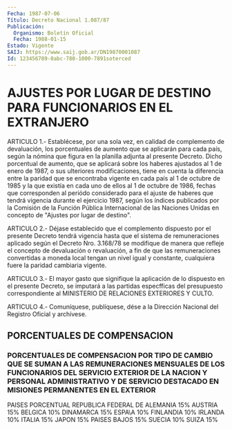 ```yaml
---
Fecha: 1987-07-06
Título: Decreto Nacional 1.087/87
Publicación:
  Organismo: Boletín Oficial
  Fecha: 1988-01-15
Estado: Vigente
SAIJ: https://www.saij.gob.ar/DN19870001087
Id: 123456789-0abc-780-1000-7891soterced
---
```

# AJUSTES POR LUGAR DE DESTINO PARA FUNCIONARIOS EN EL EXTRANJERO

<a id="1"></a>
ARTICULO   1.-  Establécese,  por  una  sola  vez,  en  calidad  de complemento  de  devaluación,  los  porcentuales  de aumento que se aplicarán  para  cada  país,  según  la  nómina  que figura  en  la planilla adjunta al presente Decreto. Dicho porcentual  de aumento, que se aplicará sobre los haberes ajustados al 1 de enero  de 1987, o  sus  ulteriores  modificaciones,  tiene  en cuenta la diferencia entre la paridad que se encontraba vigente en  cada  país  al  1 de octubre  de  1985  y  la  que  existía en cada uno de ellos al 1 de octubre  de 1986, fechas que corresponden  al  periódo  considerado para el ajuste  de haberes que tendrá vigencia durante el ejercicio 1987, según los índices  publicados  por  la Comisión de la Función Pública  Internacional  de  las  Naciones  Unidas  en  concepto  de "Ajustes por lugar de destino".

<a id="2"></a>
ARTICULO  2.-  Déjase  establecido que el complemento dispuesto por el  presente  Decreto tendrá  vigencia  hasta  que  el  sistema  de remuneraciones    aplicado   según  el  Decreto  Nro.  3.168/78  se modifique  de  manera que refleje  el  concepto  de  devaluación  o revaluación, a fin  de  que las remuneraciones convertidas a moneda local  tengan  un nivel igual  y  constante,  cualquiera  fuere  la paridad cambiaria vigente.

<a id="3"></a>
ARTICULO  3.-  El  mayor  gasto  que signifique la aplicación de lo dispuesto  en  el presente Decreto,  se  imputará  a  las  partidas especfficas  del   presupuesto  correspondiente  al  MINISTERIO  DE RELACIONES EXTERIORES Y CULTO.

<a id="4"></a>
ARTICULO  4.- Comuníquese, publíquese, dése a la Dirección Nacional del Registro Oficial y archívese.

## PORCENTUALES DE COMPENSACION

### PORCENTUALES  DE COMPENSACION POR TIPO DE CAMBIO QUE SE SUMAN A LAS REMUNERACIONES  MENSUALES DE LOS FUNCIONARIOS DEL SERVICIO EXTERIOR DE LA NACION Y PERSONAL  ADMINISTRATIVO  Y DE SERVICIO DESTACADO EN MISIONES PERMANENTES EN EL EXTERIOR

<a id="1"></a>
PAISES                    PORCENTUAL REPUBLICA FEDERAL DE ALEMANIA            15% AUSTRIA                                  15% BELGICA                                  10% DINAMARCA                                15% ESPA\A                                   10% FINLANDIA                                10% IRLANDA                                  10% ITALIA                                   15% JAPON                                    15% PAISES BAJOS                             15% SUECIA                                   10% SUIZA                                      15%